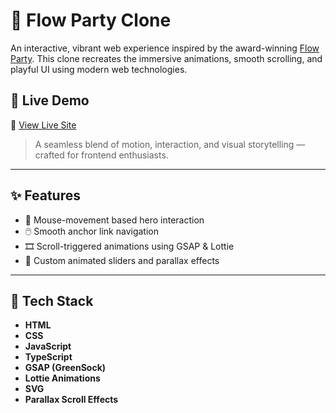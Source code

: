 # 🌈 Flow Party Clone

An interactive, vibrant web experience inspired by the award-winning [Flow Party](https://www.joinflowparty.com/). This clone recreates the immersive animations, smooth scrolling, and playful UI using modern web technologies.

## 🎨 Live Demo

🔗 [View Live Site](https://your-live-link.com)


> A seamless blend of motion, interaction, and visual storytelling — crafted for frontend enthusiasts.

---

## ✨ Features

- 🎯 Mouse-movement based hero interaction
- 🖱️ Smooth anchor link navigation
- 🎞️ Scroll-triggered animations using GSAP & Lottie
- 🎠 Custom animated sliders and parallax effects

---

## 🧰 Tech Stack

- **HTML**
- **CSS**
- **JavaScript**
- **TypeScript**
- **GSAP (GreenSock)**
- **Lottie Animations**
- **SVG**
- **Parallax Scroll Effects**



